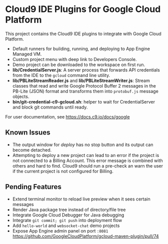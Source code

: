 # Cloud9 IDE Plugins for Google Cloud Platform

This project contains the Cloud9 IDE plugins to integrate with Google Cloud
Platform.

 - Default runners for building, running, and deploying to App Engine Managed VM.
 - Custom project menu with deep link to Developers Console.
 - Demo project can be downloaded to the workspace on first run.
 - **lib/CredentialServer.js**: A server process that forwards API credentials
   from the IDE to the `gcloud` command line utility.
 - **lib/PBLiteStreamReader.js** and **lib/PBLiteStreamWriter.js**: Stream
   classes that read and write Google Protocol Buffer 2 messages in the PB-Lite
   (JSON) format and transforms them into `protobuf.js` message objects.
 - **bin/git-credential-c9-gcloud.sh**: helper to wait for CredentialServer and
   block git commands until ready.

For user documentation, see https://docs.c9.io/docs/google

## Known Issues

 - The output window for _deploy_ has no stop button and its output can
   become detached.
 - Attempting to deploy a new project can lead to an error if the project is
   not connected to a Billing Account. This error message is combined with
   others and hard to find. Cloud9 should run a pre-check an warn the user if
   the current project is not configured for Billing.

## Pending Features

 - Extend terminal monitor to reload live preview when it sees certain messages
 - Render Java package tree instead of directory/file tree
 - Integrate Google Cloud Debugger for Java debugging
 - Integrate `git commit; git push` into deployment flow
 - Add `hello-world` and `websocket-chat` demo projects
 - Expose App Engine admin panel on port `:8081`
   https://github.com/GoogleCloudPlatform/gcloud-maven-plugin/pull/74

